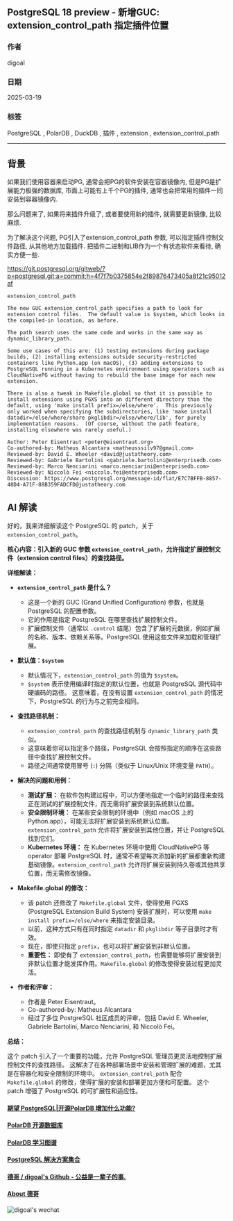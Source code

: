 ## PostgreSQL 18 preview - 新增GUC: extension_control_path 指定插件位置  
                                                                                                                          
### 作者                                                                                              
digoal                                                                                              
                                                                                                     
### 日期                                                                                                   
2025-03-19                                                                                             
                                                                                                  
### 标签                                                                                                
PostgreSQL , PolarDB , DuckDB , 插件 , extension , extension_control_path      
                                                                                                                         
----                                                                                                  
                                                                                                                
## 背景         
如果我们使用容器来启动PG, 通常会把PG的软件安装在容器镜像内, 但是PG是扩展能力极强的数据库, 市面上可能有上千个PG的插件, 通常也会把常用的插件一同安装到容器镜像内.  
  
那么问题来了, 如果将来插件升级了, 或者要使用新的插件, 就需要更新镜像, 比较麻烦.  
  
为了解决这个问题, PG引入了extension_control_path 参数, 可以指定插件控制文件路径, 从其他地方加载插件. 把插件二进制和LIB作为一个有状态软件来看待, 确实方便一些.   
  
https://git.postgresql.org/gitweb/?p=postgresql.git;a=commit;h=4f7f7b0375854e2f89876473405a8f21c95012af  
```  
extension_control_path  
  
The new GUC extension_control_path specifies a path to look for  
extension control files.  The default value is $system, which looks in  
the compiled-in location, as before.  
  
The path search uses the same code and works in the same way as  
dynamic_library_path.  
  
Some use cases of this are: (1) testing extensions during package  
builds, (2) installing extensions outside security-restricted  
containers like Python.app (on macOS), (3) adding extensions to  
PostgreSQL running in a Kubernetes environment using operators such as  
CloudNativePG without having to rebuild the base image for each new  
extension.  
  
There is also a tweak in Makefile.global so that it is possible to  
install extensions using PGXS into an different directory than the  
default, using 'make install prefix=/else/where'.  This previously  
only worked when specifying the subdirectories, like 'make install  
datadir=/else/where/share pkglibdir=/else/where/lib', for purely  
implementation reasons.  (Of course, without the path feature,  
installing elsewhere was rarely useful.)  
  
Author: Peter Eisentraut <peter@eisentraut.org>  
Co-authored-by: Matheus Alcantara <matheusssilv97@gmail.com>  
Reviewed-by: David E. Wheeler <david@justatheory.com>  
Reviewed-by: Gabriele Bartolini <gabriele.bartolini@enterprisedb.com>  
Reviewed-by: Marco Nenciarini <marco.nenciarini@enterprisedb.com>  
Reviewed-by: Niccolò Fei <niccolo.fei@enterprisedb.com>  
Discussion: https://www.postgresql.org/message-id/flat/E7C7BFFB-8857-48D4-A71F-88B359FADCFD@justatheory.com  
```  
    
## AI 解读              
好的，我来详细解读这个 PostgreSQL 的 patch，关于 `extension_control_path`。  
  
**核心内容：引入新的 GUC 参数 `extension_control_path`，允许指定扩展控制文件（extension control files）的查找路径。**  
  
**详细解读：**  
  
*   **`extension_control_path` 是什么？**  
    *   这是一个新的 GUC (Grand Unified Configuration) 参数，也就是 PostgreSQL 的配置参数。  
    *   它的作用是指定 PostgreSQL 在哪里查找扩展控制文件。  
    *   扩展控制文件（通常以 `.control` 结尾）包含了扩展的元数据，例如扩展的名称、版本、依赖关系等。PostgreSQL 使用这些文件来加载和管理扩展。  
  
*   **默认值：`$system`**  
    *   默认情况下，`extension_control_path` 的值为 `$system`。  
    *   `$system` 表示使用编译时指定的默认位置，也就是 PostgreSQL 源代码中硬编码的路径。  这意味着，在没有设置 `extension_control_path` 的情况下，PostgreSQL 的行为与之前完全相同。  
  
*   **查找路径机制：**  
    *   `extension_control_path` 的查找路径机制与 `dynamic_library_path` 类似。  
    *   这意味着你可以指定多个路径，PostgreSQL 会按照指定的顺序在这些路径中查找扩展控制文件。  
    *   路径之间通常使用冒号 (`:`) 分隔（类似于 Linux/Unix 环境变量 `PATH`）。  
  
*   **解决的问题和用例：**  
    *   **测试扩展：** 在软件包构建过程中，可以方便地指定一个临时的路径来查找正在测试的扩展控制文件，而无需将扩展安装到系统默认位置。  
    *   **安全限制环境：** 在某些安全限制的环境中（例如 macOS 上的 Python.app），可能无法将扩展安装到系统默认位置。`extension_control_path` 允许将扩展安装到其他位置，并让 PostgreSQL 找到它们。  
    *   **Kubernetes 环境：** 在 Kubernetes 环境中使用 CloudNativePG 等 operator 部署 PostgreSQL 时，通常不希望每次添加新的扩展都重新构建基础镜像。`extension_control_path` 允许将扩展安装到持久卷或其他共享位置，而无需修改镜像。  
  
*   **Makefile.global 的修改：**  
    *   该 patch 还修改了 `Makefile.global` 文件，使得使用 PGXS (PostgreSQL Extension Build System) 安装扩展时，可以使用 `make install prefix=/else/where` 来指定安装目录。  
    *   以前，这种方式只有在同时指定 `datadir` 和 `pkglibdir` 等子目录时才有效。  
    *   现在，即使只指定 `prefix`，也可以将扩展安装到非默认位置。  
    *   **重要性：** 即使有了 `extension_control_path`，也需要能够将扩展安装到非默认位置才能发挥作用。`Makefile.global` 的修改使得安装过程更加灵活。  
  
*   **作者和评审：**  
    *   作者是 Peter Eisentraut。  
    *   Co-authored-by: Matheus Alcantara  
    *   经过了多位 PostgreSQL 社区成员的评审，包括 David E. Wheeler, Gabriele Bartolini, Marco Nenciarini, 和 Niccolò Fei。  
  
**总结：**  
  
这个 patch 引入了一个重要的功能，允许 PostgreSQL 管理员更灵活地控制扩展控制文件的查找路径。  这解决了在各种部署场景中安装和管理扩展的难题，尤其是在容器化和安全限制的环境中。  `extension_control_path` 配合 `Makefile.global` 的修改，使得扩展的安装和部署更加方便和可配置。  这个 patch 增强了 PostgreSQL 的可扩展性和适应性。  
    
  
#### [期望 PostgreSQL|开源PolarDB 增加什么功能?](https://github.com/digoal/blog/issues/76 "269ac3d1c492e938c0191101c7238216")
  
  
#### [PolarDB 开源数据库](https://openpolardb.com/home "57258f76c37864c6e6d23383d05714ea")
  
  
#### [PolarDB 学习图谱](https://www.aliyun.com/database/openpolardb/activity "8642f60e04ed0c814bf9cb9677976bd4")
  
  
#### [PostgreSQL 解决方案集合](../201706/20170601_02.md "40cff096e9ed7122c512b35d8561d9c8")
  
  
#### [德哥 / digoal's Github - 公益是一辈子的事.](https://github.com/digoal/blog/blob/master/README.md "22709685feb7cab07d30f30387f0a9ae")
  
  
#### [About 德哥](https://github.com/digoal/blog/blob/master/me/readme.md "a37735981e7704886ffd590565582dd0")
  
  
![digoal's wechat](../pic/digoal_weixin.jpg "f7ad92eeba24523fd47a6e1a0e691b59")
  
